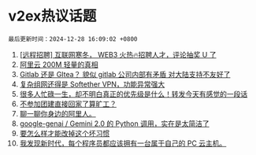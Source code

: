 # v2ex热议话题

`最后更新时间：2024-12-28 16:09:02 +0800`

1. [[远程招聘] 互联网寒冬， WEB3 火热🔥招聘人才，评论抽奖 U 了](https://www.v2ex.com/t/1100875)
1. [阿里云 200M 轻量的真相](https://www.v2ex.com/t/1100755)
1. [Gitlab 还是 GItea？ 貌似 gitlab 公司内部有矛盾 对大陆支持不友好了](https://www.v2ex.com/t/1100764)
1. [复杂组网还得是 Softether VPN，功能异常强大](https://www.v2ex.com/t/1100777)
1. [很多人忙碌一生，却不明白真正的优先级是什么！转发今天有感觉的一段话](https://www.v2ex.com/t/1100756)
1. [不参加团建直接回家了算旷工？](https://www.v2ex.com/t/1100754)
1. [聊一聊你身边的阿里人。](https://www.v2ex.com/t/1100847)
1. [google-genai / Gemini 2.0 的 Python 调用，实在是太简洁了](https://www.v2ex.com/t/1100770)
1. [要怎么样才能改掉这个坏习惯](https://www.v2ex.com/t/1100857)
1. [我发现新时代，每个程序员都应该拥有一台属于自己的 PC 云主机。](https://www.v2ex.com/t/1100751)

